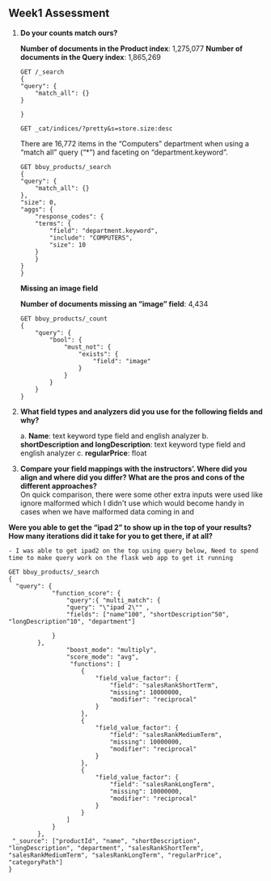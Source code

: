 ## Week1 Assessment

1. **Do your counts match ours?**

    **Number of documents in the Product index**: 1,275,077
    **Number of documents in the Query index**: 1,865,269

    ```
    GET /_search
    {
    "query": {
        "match_all": {}
    }
    
    }

    GET _cat/indices/?pretty&s=store.size:desc
    ```

    There are 16,772 items in the “Computers” department when using a “match all” query (“*”) and faceting on “department.keyword”.

    ```
    GET bbuy_products/_search
    {
    "query": {
        "match_all": {}
    },
    "size": 0,
    "aggs": {
        "response_codes": {
        "terms": {
            "field": "department.keyword",
            "include": "COMPUTERS",
            "size": 10
        }
        }
    }
    }
    ```

    **Missing an image field**

    **Number of documents missing an “image” field**: 4,434

    ```
    GET bbuy_products/_count
    {
        "query": {
            "bool": {
                "must_not": {
                    "exists": {
                        "field": "image"
                    }
                }
            }
        }
    }
    ```

2. **What field types and analyzers did you use for the following fields and why?**

    a. **Name**: text keyword type field and english analyzer
    b. **shortDescription and longDescription**: text keyword type field and english analyzer
    c. **regularPrice**: float

3. **Compare your field mappings with the instructors’. Where did you align and where did you differ? What are the pros and cons of the different approaches?**    
On quick comparison, there were some other extra inputs were used like ignore malformed which I didn't use which would become handy in cases when we have malformed data coming in and 


**Were you able to get the “ipad 2” to show up in the top of your results? How many iterations did it take for you to get there, if at all?**

    - I was able to get ipad2 on the top using query below, Need to spend time to make query work on the flask web app to get it running

```
GET bbuy_products/_search
{
  "query": {
            "function_score": {
                "query":{ "multi_match": { 
                "query": "\"ipad 2\"" ,
                "fields": ["name^100", "shortDescription^50", "longDescription^10", "department"]

            }
        },
                "boost_mode": "multiply",
                "score_mode": "avg",
                 "functions": [
                    {
                        "field_value_factor": {
                            "field": "salesRankShortTerm",
                            "missing": 10000000, 
                            "modifier": "reciprocal"
                        }
                    },
                    {
                        "field_value_factor": {
                            "field": "salesRankMediumTerm",
                            "missing": 10000000,
                            "modifier": "reciprocal"
                        }
                    },
                    {
                        "field_value_factor": {
                            "field": "salesRankLongTerm",
                            "missing": 10000000,
                            "modifier": "reciprocal"
                        }
                    }
                ]               
            } 
        },
 "_source": ["productId", "name", "shortDescription", "longDescription", "department", "salesRankShortTerm",  "salesRankMediumTerm", "salesRankLongTerm", "regularPrice", "categoryPath"]        
}      
```

